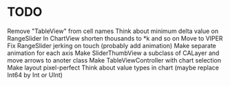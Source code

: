 #  TODO

Remove "TableView" from cell names
Think about minimum delta value on RangeSlider
In ChartView shorten thousands to *k and so on
Move to VIPER
Fix RangeSlider jerking on touch (probably add animation)
Make separate animation for each axis
Make SliderThumbView a subclass of CALayer and move arrows to anoter class
Make TableViewController with chart selection
Make layout pixel-perfect
Think about value types in chart (maybe replace Int64 by Int or UInt)
